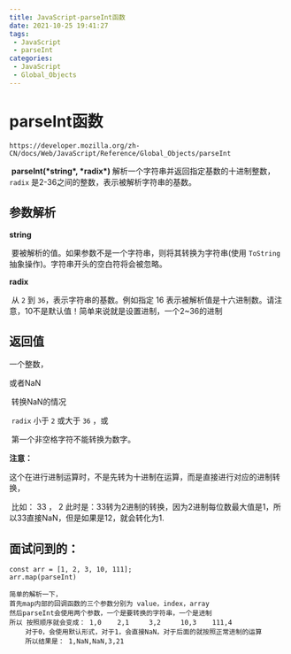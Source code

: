 ```yaml
---
title: JavaScript-parseInt函数
date: 2021-10-25 19:41:27
tags:
 - JavaScript
 - parseInt
categories:
 - JavaScript
 - Global_Objects
---
```




#  parseInt函数

```
https://developer.mozilla.org/zh-CN/docs/Web/JavaScript/Reference/Global_Objects/parseInt
```

​	**parseInt(\*string\*, \*radix\*)**  解析一个字符串并返回指定基数的十进制整数， `radix` 是2-36之间的整数，表示被解析字符串的基数。



## 参数解析

**string**

​		要被解析的值。如果参数不是一个字符串，则将其转换为字符串(使用  `ToString `抽象操作)。字符串开头的空白符将会被忽略。

**radix**

​		从 `2` 到 `36`，表示字符串的基数。例如指定 16 表示被解析值是十六进制数。请注意，10不是默认值！简单来说就是设置进制，一个2~36的进制



## 返回值

一个整数，

或者NaN

​	转换NaN的情况

​		`radix` 小于 `2` 或大于 `36` ，或

​		第一个非空格字符不能转换为数字。



**注意：**

​	这个在进行进制运算时，不是先转为十进制在运算，而是直接进行对应的进制转换，

​		比如：	33 ， 2 此时是：33转为2进制的转换，因为2进制每位数最大值是1，所以33直接NaN，但是如果是12，就会转化为1.



## 面试问到的：

```
const arr = [1, 2, 3, 10, 111];
arr.map(parseInt)
```

```
简单的解析一下，
首先map内部的回调函数的三个参数分别为 value，index，array
然后parseInt会使用两个参数，一个是要转换的字符串，一个是进制
所以 按照顺序就会变成： 1,0	2,1		3,2		10,3	111,4
	对于0，会使用默认形式，对于1，会直接NaN，对于后面的就按照正常进制的运算
	所以结果是： 1,NaN,NaN,3,21
```

